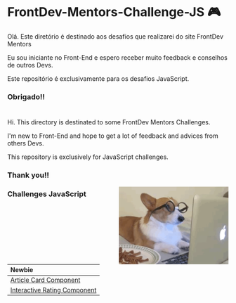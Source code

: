 # FrontDev-Mentors-Challenge-JS 🎮

<p> Olá. Este diretório é destinado aos desafios que realizarei do site FrontDev Mentors</p>
<p> Eu sou iniciante no Front-End e espero receber muito feedback e conselhos de outros Devs. </p>
<p> Este repositório é exclusivamente para os desafios JavaScript. </p>

### Obrigado!!
# 
<p> Hi. This directory is destinated to some FrontDev Mentors Challenges.</p>
<p> I'm new to Front-End and hope to get a lot of feedback and advices from others Devs. </p>
<p> This repository is exclusively for JavaScript challenges. </p>

### Thank you!!
[<img src="https://github.com/HawkEyeB/FrontDev-Mentors-Challenge-JS/blob/main/dogCoding.gif" width="250" align = "right"/>](https://github.com/HawkEyeB/FrontDev-Mentors-Challenge-JS/blob/main/dogCoding.gif)

### **Challenges JavaScript**

| Newbie |
|:-------------------------------|
|[Article Card Component](https://hawkeyeb.github.io/FrontDev-Mentors-Challenge-JS/Article-Card-Component/)|
|[Interactive Rating Component](https://hawkeyeb.github.io/FrontDev-Mentors-Challenge-JS/Interactive-Rating-Component/)|


